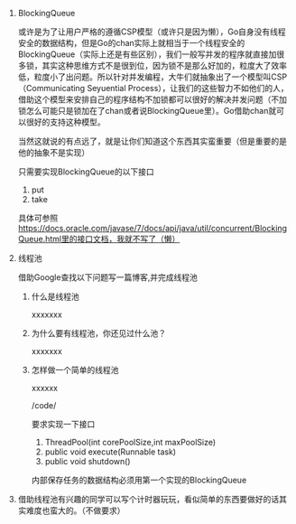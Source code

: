 1.   BlockingQueue

     或许是为了让用户严格的遵循CSP模型（或许只是因为懒），Go自身没有线程安全的数据结构，但是Go的chan实际上就相当于一个线程安全的BlockingQueue（实际上还是有些区别），我们一般写并发的程序就直接加很多锁，其实这种思维方式不是很到位，因为锁不是那么好加的，粒度大了效率低，粒度小了出问题。所以针对并发编程，大牛们就抽象出了一个模型叫CSP（Communicating Seyuential Process），让我们的这些智力不如他们的人，借助这个模型来安排自己的程序结构不加锁都可以很好的解决并发问题（不加锁怎么可能只是锁加在了chan或者说BlockingQueue里）。Go借助chan就可以很好的支持这种模型。

     当然这就说的有点远了，就是让你们知道这个东西其实蛮重要（但是重要的是他的抽象不是实现）

     只需要实现BlockingQueue的以下接口

     1.   put
     2.   take

     具体可参照 https://docs.oracle.com/javase/7/docs/api/java/util/concurrent/BlockingQueue.html里的接口文档，我就不写了（懒）

2.   线程池

     借助Google查找以下问题写一篇博客,并完成线程池

     1.   什么是线程池

          xxxxxxx

     2.   为什么要有线程池，你还见过什么池？

          xxxxxxx

     3.   怎样做一个简单的线程池

          xxxxxx

          /code/

          要求实现一下接口

          1.   ThreadPool(int corePoolSize,int maxPoolSize)
          2.   public void execute(Runnable task)
          3.   public void shutdown()

          内部保存任务的数据结构必须用第一个实现的BlockingQueue

2.   借助线程池有兴趣的同学可以写个计时器玩玩，看似简单的东西要做好的话其实难度也蛮大的。（不做要求）